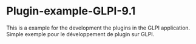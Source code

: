# Plugin-example-GLPI-9.1
This is a example for the development the plugins in the GLPI application.
Simple exemple pour le développement de plugin sur GLPI.
